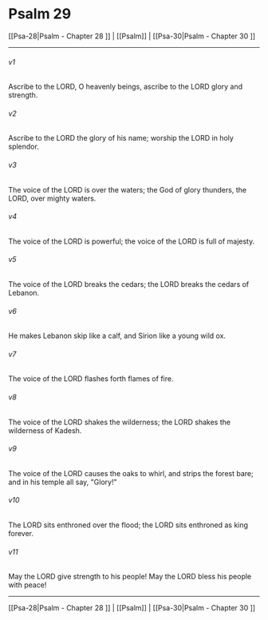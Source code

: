 # Psalm 29

[[Psa-28|Psalm - Chapter 28 ]] | [[Psalm]] | [[Psa-30|Psalm - Chapter 30 ]]
***

###### v1
Ascribe to the LORD, O heavenly beings, ascribe to the LORD glory and strength.
###### v2
Ascribe to the LORD the glory of his name; worship the LORD in holy splendor.
###### v3
The voice of the LORD is over the waters; the God of glory thunders, the LORD, over mighty waters.
###### v4
The voice of the LORD is powerful; the voice of the LORD is full of majesty.
###### v5
The voice of the LORD breaks the cedars; the LORD breaks the cedars of Lebanon.
###### v6
He makes Lebanon skip like a calf, and Sirion like a young wild ox.
###### v7
The voice of the LORD flashes forth flames of fire.
###### v8
The voice of the LORD shakes the wilderness; the LORD shakes the wilderness of Kadesh.
###### v9
The voice of the LORD causes the oaks to whirl, and strips the forest bare; and in his temple all say, "Glory!"
###### v10
The LORD sits enthroned over the flood; the LORD sits enthroned as king forever.
###### v11
May the LORD give strength to his people! May the LORD bless his people with peace!

***

[[Psa-28|Psalm - Chapter 28 ]] | [[Psalm]] | [[Psa-30|Psalm - Chapter 30 ]]
